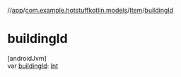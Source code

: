//[app](../../../index.md)/[com.example.hotstuffkotlin.models](../index.md)/[Item](index.md)/[buildingId](building-id.md)

# buildingId

[androidJvm]\
var [buildingId](building-id.md): [Int](https://kotlinlang.org/api/latest/jvm/stdlib/kotlin/-int/index.html)
